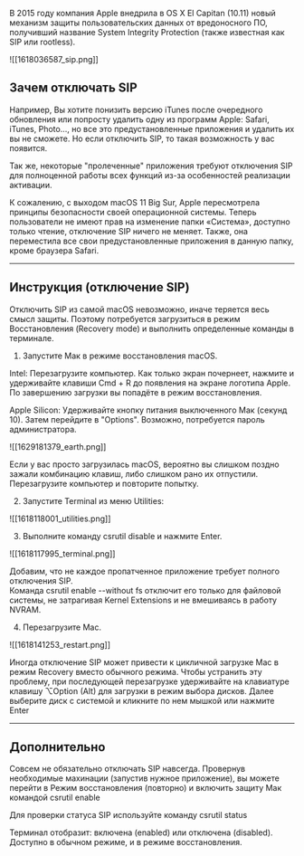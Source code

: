 
В 2015 году компания Apple внедрила в OS X El Capitan (10.11) новый механизм защиты пользовательских данных от вредоносного ПО, получивший название System Integrity Protection (также известная как SIP или rootless).

![[1618036587_sip.png]]

## Зачем отключать SIP

Например, Вы хотите понизить версию iTunes после очередного обновления или попросту удалить одну из программ Apple: Safari, iTunes, Photo..., но все это предустановленные приложения и удалить их вы не сможете. Но если отключить SIP, то такая возможность у вас появится.

Так же, некоторые "пролеченные" приложения требуют отключения SIP для полноценной работы всех функций из-за особенностей реализации активации.

К сожалению, с выходом macOS 11 Big Sur, Apple пересмотрела принципы безопасности своей операционной системы. Теперь пользователи не имеют прав на изменение папки «Система», доступно только чтение, отключение SIP ничего не меняет. Также, она переместила все свои предустановленные приложения в данную папку, кроме браузера Safari.

---

## Инструкция (отключение SIP)

Отключить SIP из самой macOS невозможно, иначе теряется весь смысл защиты. Поэтому потребуется загрузиться в режим Восстановления (Recovery mode) и выполнить определенные команды в терминале.

1. Запустите Мак в режиме восстановления macOS.   
  
Intel: Перезагрузите компьютер. Как только экран почернеет, нажмите и удерживайте клавиши Cmd + R до появления на экране логотипа Apple. По завершению загрузки вы попадёте в режим восстановления.  
  
Apple Silicon: Удерживайте кнопку питания выключенного Мак (секунд 10). Затем перейдите в "Options". Возможно, потребуется пароль администратора.

![[1629181379_earth.png]]

Если у вас просто загрузилась macOS, вероятно вы слишком поздно зажали комбинацию клавиш, либо слишком рано их отпустили. Перезагрузите компьютер и повторите попытку.

2. Запустите Terminal из меню Utilities:

![[1618118001_utilities.png]]

3. Выполните команду csrutil disable и нажмите Enter.

![[1618117995_terminal.png]]

Добавим, что не каждое пропатченное приложение требует полного отключения SIP.  
Команда csrutil enable --without fs отключит его только для файловой системы, не затрагивая Kernel Extensions и не вмешиваясь в работу NVRAM.

4. Перезагрузите Mac.

![[1618141253_restart.png]]

Иногда отключение SIP может привести к цикличной загрузке Mac в режим Recovery вместо обычного режима. Чтобы устранить эту проблему, при последующей перезагрузке удерживайте на клавиатуре клавишу ⌥Option (Alt) для загрузки в режим выбора дисков. Далее выберите диск с системой и кликните по нем мышкой или нажмите Enter  

---

## Дополнительно

Совсем не обязательно отключать SIP навсегда. Провернув необходимые махинации (запустив нужное приложение), вы можете перейти в Режим восстановления (повторно) и включить защиту Мак командой csrutil enable

Для проверки статуса SIP используйте команду csrutil status

Терминал отобразит: включена (enabled) или отключена (disabled).  
Доступно в обычном режиме, и в режиме восстановления.